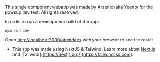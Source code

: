 This single component webapp was made by Arsenic (aka Yeeno) for the powsup dev test. All rights reserved. 

In order to run a development build of the app:
```
npm run dev
```

Open [http://localhost:3000/attendees](http://localhost:3000/attendees) with your browser to see the result.

- This app was made using NextJS & Tailwind. Learn more about [Next.js](https://nextjs.org/) and [Tailwind]([https://nextjs.org/](https://tailwindcss.com).
